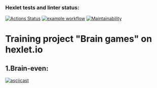 ### Hexlet tests and linter status:
[![Actions Status](https://github.com/averyanovalex/python-project-lvl1/workflows/hexlet-check/badge.svg)](https://github.com/averyanovalex/python-project-lvl1/actions/workflows/hexlet-check.yml)
[![example workflow](https://github.com/averyanovalex/python-project-lvl1/actions/workflows/ci.yml/badge.svg)](https://github.com/averyanovalex/python-project-lvl1/actions/workflows/ci.yml)
[![Maintainability](https://api.codeclimate.com/v1/badges/a99a88d28ad37a79dbf6/maintainability)](https://codeclimate.com/github/codeclimate/codeclimate/maintainability)

# Training project "Brain games" on hexlet.io
## 1.Brain-even:
[![asciicast](https://asciinema.org/a/KjQxOewHyix2Vcig6bBwVZjlR.svg)](https://asciinema.org/a/KjQxOewHyix2Vcig6bBwVZjlR)
